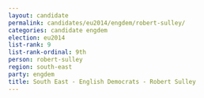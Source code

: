 ```yaml
---
layout: candidate
permalink: candidates/eu2014/engdem/robert-sulley/
categories: candidate engdem
election: eu2014
list-rank: 9
list-rank-ordinal: 9th
person: robert-sulley
region: south-east
party: engdem
title: South East - English Democrats - Robert Sulley
---
```

